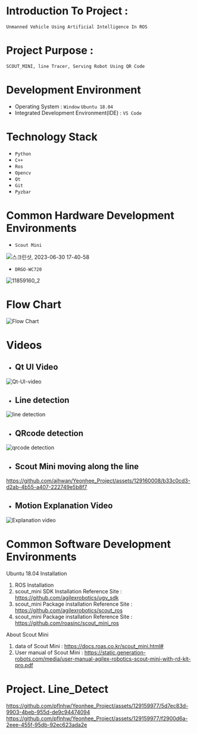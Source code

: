 # Introduction To Project :
```Unmanned Vehicle Using Artificial Intelligence In ROS```
# Project Purpose :
```SCOUT_MINI, line Tracer, Serving Robot Using QR Code```
# Development Environment
- Operating System : ```Window``` ```Ubuntu 18.04```
- Integrated Development Environment(IDE) : ```VS Code```
# Technology Stack
- ```Python```
- ```C++```
- ```Ros```
- ```Opencv```
- ```Qt```
- ```Git```
- ```Pyzbar```
# Common Hardware Development Environments
- ```Scout Mini```

![스크린샷, 2023-06-30 17-40-58](https://github.com/ajhwan/Yeonhee_Project/assets/129160008/fd594c4b-cb59-471d-8e62-fd93eac70102)

- ```DRGO-WC720```

![11859160_2](https://github.com/pflnhw/Yeonhee_Project/assets/129159977/256d5502-34c3-47f5-b9e4-c5c0d7b1fe07)

# Flow Chart
![Flow Chart](https://github.com/ajhwan/Yeonhee_Project/assets/129160008/396fcc7c-e602-4cb1-bcc3-5eabb557adf4)

# Videos

- ## Qt UI Video
![Qt-UI-video](https://github.com/ajhwan/Yeonhee_Project/assets/129160008/0b0211c3-8d86-4081-a9db-14ce6c0a65d6)

- ## Line detection
![line detection](https://github.com/ajhwan/Yeonhee_Project/assets/129160008/22be71ea-f411-4039-b237-e7066de972f8)

- ## QRcode detection
![qrcode detection](https://github.com/ajhwan/Yeonhee_Project/assets/129160008/29eaf40e-ae88-461c-b8f2-7a0c5c9f9603)

- ## Scout Mini moving along the line
https://github.com/ajhwan/Yeonhee_Project/assets/129160008/b33c0cd3-d2ab-4b55-a407-222749e5b8f7

- ## Motion Explanation Video
![Explanation video](https://github.com/ajhwan/Yeonhee_Project/assets/129160008/cbb9ca48-b6b1-49b0-ac00-270fbd28f01f)


# Common Software Development Environments
Ubuntu 18.04 Installation

1. ROS Installation
2. scout_mini SDK Installation Reference Site : <https://github.com/agilexrobotics/ugv_sdk>
3. scout_mini Package installation Reference Site : <https://github.com/agilexrobotics/scout_ros>
4. scout_mini Package installation Reference Site : <https://github.com/roasinc/scout_mini_ros>

About Scout Mini
1. data of Scout Mini : <https://docs.roas.co.kr/scout_mini.html#>
2. User manual of Scout Mini : <https://static.generation-robots.com/media/user-manual-agilex-robotics-scout-mini-with-rd-kit-pro.pdf>

# Project. Line_Detect
https://github.com/pflnhw/Yeonhee_Project/assets/129159977/5d7ec83d-9903-4beb-955d-de9c94474094<br/>
https://github.com/pflnhw/Yeonhee_Project/assets/129159977/f2900d6a-2eee-455f-95db-92ec623ada2e
